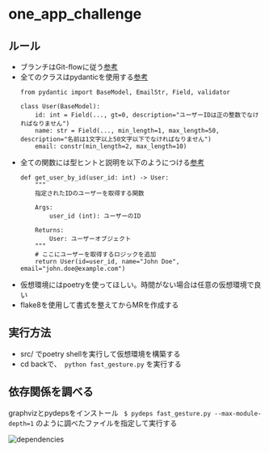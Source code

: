 # one_app_challenge

## ルール
* ブランチはGit-flowに従う[参考](https://qiita.com/KosukeSone/items/514dd24828b485c69a05)
* 全てのクラスはpydanticを使用する[参考](https://zenn.dev/taka256/articles/c7213c359dd2cf)
    ```
    from pydantic import BaseModel, EmailStr, Field, validator

    class User(BaseModel):
        id: int = Field(..., gt=0, description="ユーザーIDは正の整数でなければなりません")
        name: str = Field(..., min_length=1, max_length=50, description="名前は1文字以上50文字以下でなければなりません")
        email: constr(min_length=2, max_length=10)
    ```
* 全ての関数には型ヒントと説明を以下のようにつける[参考](https://zenn.dev/taka256/articles/c7213c359dd2cf)
    ```
    def get_user_by_id(user_id: int) -> User:
        """
        指定されたIDのユーザーを取得する関数

        Args:
            user_id (int): ユーザーのID

        Returns:
            User: ユーザーオブジェクト
        """
        # ここにユーザーを取得するロジックを追加
        return User(id=user_id, name="John Doe", email="john.doe@example.com")
    ```
* 仮想環境にはpoetryを使ってほしい。時間がない場合は任意の仮想環境で良い
* flake8を使用して書式を整えてからMRを作成する 

## 実行方法
* src/ でpoetry shellを実行して仮想環境を構築する
* cd backで、``` python fast_gesture.py``` を実行する

## 依存関係を調べる
graphvizとpydepsをインストール
``` $ pydeps fast_gesture.py --max-module-depth=1``` のように調べたファイルを指定して実行する

![dependencies](./doc/img/dependencies.png)